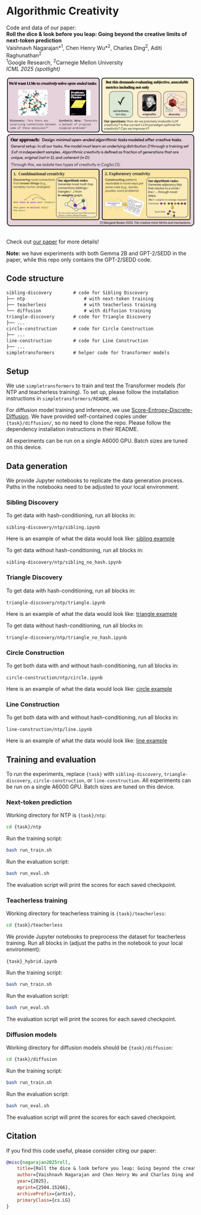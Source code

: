 # Algorithmic Creativity

Code and data of our paper:<br>
**Roll the dice & look before you leap: Going beyond the creative limits of next-token prediction** <br>
Vaishnavh Nagarajan*<sup>1</sup>, Chen Henry Wu*<sup>2</sup>, Charles Ding<sup>2</sup>, Aditi Raghunathan<sup>2</sup><br>
<sup>1</sup>Google Research, <sup>2</sup>Carnegie Mellon University <br>
_ICML 2025 (spotlight)_

<div align=center>
    <img src="docs/teaser.png" align="middle">
</div>
<br>

Check out [our paper](https://arxiv.org/abs/2504.15266) for more details!

<b>Note:</b> we have experiments with both Gemma 2B and GPT-2/SEDD in the paper, while this repo only contains the GPT-2/SEDD code.

## Code structure

```text
sibling-discovery        # code for Sibling Discovery
├── ntp                      # with next-token training
├── teacherless              # with teacherless training
└── diffusion                # with diffusion training
triangle-discovery       # code for Triangle Discovery
├── ...
circle-construction      # code for Circle Construction
├── ...
line-construction        # code for Line Construction
├── ...
simpletransformers       # helper code for Transformer models
```

## Setup

We use `simpletransformers` to train and test the Transformer models (for NTP and teacherless training).
To set up, please follow the installation instructions in `simpletransformers/README.md`.

For diffusion model training and inference, we use [Score-Entropy-Discrete-Diffusion](https://github.com/louaaron/Score-Entropy-Discrete-Diffusion). We have provided self-contained copies under `{task}/diffusion/`, so no need to clone the repo. Please follow the dependency installation instructions in their README.

All experiments can be run on a single A6000 GPU. Batch sizes are tuned on this device.

## Data generation

We provide Jupyter notebooks to replicate the data generation process. Paths in the notebooks need to be adjusted to your local environment.

### Sibling Discovery

To get data with hash-conditioning, run all blocks in:

`sibling-discovery/ntp/sibling.ipynb`

Here is an example of what the data would look like: [sibling example](https://huggingface.co/datasets/ChenWu98/sibling.5.500.10.50000)

To get data without hash-conditioning, run all blocks in:

`sibling-discovery/ntp/sibling_no_hash.ipynb`

### Triangle Discovery

To get data with hash-conditioning, run all blocks in:

`triangle-discovery/ntp/triangle.ipynb`

Here is an example of what the data would look like: [triangle example](https://huggingface.co/datasets/ChenWu98/triangle.10)

To get data without hash-conditioning, run all blocks in:

`triangle-discovery/ntp/triangle_no_hash.ipynb`

### Circle Construction

To get both data with and without hash-conditioning, run all blocks in:

`circle-construction/ntp/circle.ipynb`

Here is an example of what the data would look like: [circle example](http://huggingface.co/datasets/ChenWu98/circle.10.9.10.10000)

### Line Construction

To get both data with and without hash-conditioning, run all blocks in:

`line-construction/ntp/line.ipynb`

Here is an example of what the data would look like: [line example](https://huggingface.co/datasets/ChenWu98/line.10.9.10.10000)

## Training and evaluation

To run the experiments, replace `{task}` with `sibling-discovery`, `triangle-discovery`, `circle-construction`, or `line-construction`. All experiments can be run on a single A6000 GPU. Batch sizes are tuned on this device.

### Next-token prediction

Working directory for NTP is `{task}/ntp`:

```bash
cd {task}/ntp
```

Run the training script:

```bash
bash run_train.sh
```

Run the evaluation script:

```bash
bash run_eval.sh
```

The evaluation script will print the scores for each saved checkpoint.

### Teacherless training

Working directory for teacherless training is `{task}/teacherless`:

```bash
cd {task}/teacherless
```

We provide Jupyter notebooks to preprocess the dataset for teacherless training. Run all blocks in (adjust the paths in the notebook to your local environment):

`{task}_hybrid.ipynb`

Run the training script:

```bash
bash run_train.sh
```

Run the evaluation script:

```bash
bash run_eval.sh
```

The evaluation script will print the scores for each saved checkpoint.

### Diffusion models

Working directory for diffusion models should be `{task}/diffusion`:

```bash
cd {task}/diffusion
```

Run the training script:

```bash
bash run_train.sh
```

Run the evaluation script:

```bash
bash run_eval.sh
```

The evaluation script will print the scores for each saved checkpoint.

## Citation

If you find this code useful, please consider citing our paper:

```bibtex
@misc{nagarajan2025roll,
    title={Roll the dice & look before you leap: Going beyond the creative limits of next-token prediction},
    author={Vaishnavh Nagarajan and Chen Henry Wu and Charles Ding and Aditi Raghunathan},
    year={2025},
    eprint={2504.15266},
    archivePrefix={arXiv},
    primaryClass={cs.LG}
}
```
